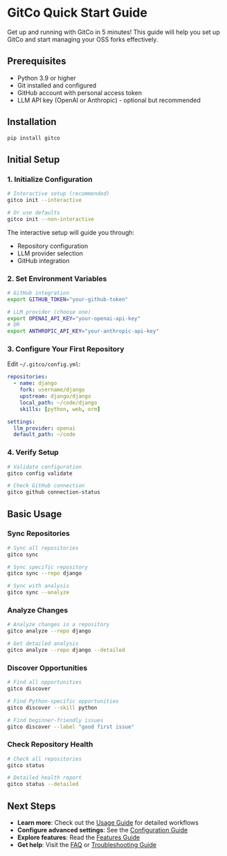 # GitCo Quick Start Guide

Get up and running with GitCo in 5 minutes! This guide will help you set up GitCo and start managing your OSS forks effectively.

## Prerequisites

- Python 3.9 or higher
- Git installed and configured
- GitHub account with personal access token
- LLM API key (OpenAI or Anthropic) - optional but recommended

## Installation

```bash
pip install gitco
```

## Initial Setup

### 1. Initialize Configuration

```bash
# Interactive setup (recommended)
gitco init --interactive

# Or use defaults
gitco init --non-interactive
```

The interactive setup will guide you through:
- Repository configuration
- LLM provider selection
- GitHub integration

### 2. Set Environment Variables

```bash
# GitHub integration
export GITHUB_TOKEN="your-github-token"

# LLM provider (choose one)
export OPENAI_API_KEY="your-openai-api-key"
# OR
export ANTHROPIC_API_KEY="your-anthropic-api-key"
```

### 3. Configure Your First Repository

Edit `~/.gitco/config.yml`:
```yaml
repositories:
  - name: django
    fork: username/django
    upstream: django/django
    local_path: ~/code/django
    skills: [python, web, orm]

settings:
  llm_provider: openai
  default_path: ~/code
```

### 4. Verify Setup

```bash
# Validate configuration
gitco config validate

# Check GitHub connection
gitco github connection-status
```

## Basic Usage

### Sync Repositories

```bash
# Sync all repositories
gitco sync

# Sync specific repository
gitco sync --repo django

# Sync with analysis
gitco sync --analyze
```

### Analyze Changes

```bash
# Analyze changes in a repository
gitco analyze --repo django

# Get detailed analysis
gitco analyze --repo django --detailed
```

### Discover Opportunities

```bash
# Find all opportunities
gitco discover

# Find Python-specific opportunities
gitco discover --skill python

# Find beginner-friendly issues
gitco discover --label "good first issue"
```

### Check Repository Health

```bash
# Check all repositories
gitco status

# Detailed health report
gitco status --detailed
```

## Next Steps

- **Learn more**: Check out the [Usage Guide](usage.md) for detailed workflows
- **Configure advanced settings**: See the [Configuration Guide](configuration.md)
- **Explore features**: Read the [Features Guide](features.md)
- **Get help**: Visit the [FAQ](faq.md) or [Troubleshooting Guide](troubleshooting.md)
